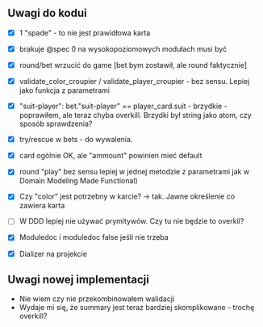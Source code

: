 ## Uwagi do kodui

* [x] 1 "spade" - to nie jest prawidłowa karta
* [X] brakuje @spec 0 na wysokopoziomowych modułach musi być
* [x] round/bet wrzucić do game [bet bym zostawił, ale round faktycznie]
* [x] validate_color_croupier / validate_player_croupier - bez sensu. Lepiej jako funkcja z parametrami
* [x] "suit-player": bet."suit-player" == player_card.suit - brzydkie - poprawiłem, ale teraz chyba overkill. Brzydki był string jako atom, czy sposób sprawdzenia?
* [x] try/rescue w bets - do wywalenia. 
* [x] card ogólnie OK, ale "ammount" powinien mieć default
* [x] round "play" bez sensu lepiej w jednej metodzie z parametrami
jak w Domain Modeling Made Functional)
* [x] Czy "color" jest potrzebny w karcie? -> tak. Jawne określenie co zawiera karta
* [ ] W DDD lepiej nie używać prymitywów. Czy tu nie będzie to overkil?
* [X] Moduledoc i moduledoc false jeśli nie trzeba
* [X] Dializer na projekcie


## Uwagi nowej implementacji
* Nie wiem czy nie przekombinowałem walidacji
* Wydaje mi się, że summary jest teraz bardziej skomplikowane - trochę overkill?